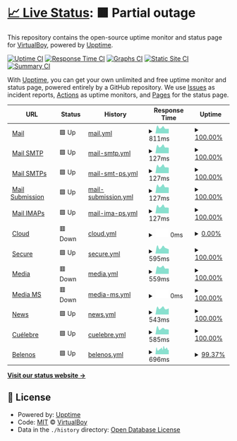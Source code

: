 # [📈 Live Status](https://Sasillo.github.io/upptime): <!--live status--> **🟧 Partial outage**

This repository contains the open-source uptime monitor and status page for [VirtualBoy](https://Sasillo.github.io/upptime), powered by [Upptime](https://github.com/upptime/upptime).

[![Uptime CI](https://github.com/Sasillo/upptime/workflows/Uptime%20CI/badge.svg)](https://github.com/Sasillo/upptime/actions?query=workflow%3A%22Uptime+CI%22)
[![Response Time CI](https://github.com/Sasillo/upptime/workflows/Response%20Time%20CI/badge.svg)](https://github.com/Sasillo/upptime/actions?query=workflow%3A%22Response+Time+CI%22)
[![Graphs CI](https://github.com/Sasillo/upptime/workflows/Graphs%20CI/badge.svg)](https://github.com/Sasillo/upptime/actions?query=workflow%3A%22Graphs+CI%22)
[![Static Site CI](https://github.com/Sasillo/upptime/workflows/Static%20Site%20CI/badge.svg)](https://github.com/Sasillo/upptime/actions?query=workflow%3A%22Static+Site+CI%22)
[![Summary CI](https://github.com/Sasillo/upptime/workflows/Summary%20CI/badge.svg)](https://github.com/Sasillo/upptime/actions?query=workflow%3A%22Summary+CI%22)

With [Upptime](https://upptime.js.org), you can get your own unlimited and free uptime monitor and status page, powered entirely by a GitHub repository. We use [Issues](https://github.com/Sasillo/upptime/issues) as incident reports, [Actions](https://github.com/Sasillo/upptime/actions) as uptime monitors, and [Pages](https://Sasillo.github.io/upptime) for the status page.

<!--start: status pages-->
<!-- This summary is generated by Upptime (https://github.com/upptime/upptime) -->
<!-- Do not edit this manually, your changes will be overwritten -->
<!-- prettier-ignore -->
| URL | Status | History | Response Time | Uptime |
| --- | ------ | ------- | ------------- | ------ |
| <img alt="" src="https://icons.duckduckgo.com/ip3/mail.selgaraje.com.ico" height="13"> [Mail](https://mail.selgaraje.com) | 🟩 Up | [mail.yml](https://github.com/Sasillo/upptime/commits/HEAD/history/mail.yml) | <details><summary><img alt="Response time graph" src="./graphs/mail/response-time-week.png" height="20"> 811ms</summary><br><a href="https://Sasillo.github.io/upptime/history/mail"><img alt="Response time 991" src="https://img.shields.io/endpoint?url=https%3A%2F%2Fraw.githubusercontent.com%2FSasillo%2Fupptime%2FHEAD%2Fapi%2Fmail%2Fresponse-time.json"></a><br><a href="https://Sasillo.github.io/upptime/history/mail"><img alt="24-hour response time 784" src="https://img.shields.io/endpoint?url=https%3A%2F%2Fraw.githubusercontent.com%2FSasillo%2Fupptime%2FHEAD%2Fapi%2Fmail%2Fresponse-time-day.json"></a><br><a href="https://Sasillo.github.io/upptime/history/mail"><img alt="7-day response time 811" src="https://img.shields.io/endpoint?url=https%3A%2F%2Fraw.githubusercontent.com%2FSasillo%2Fupptime%2FHEAD%2Fapi%2Fmail%2Fresponse-time-week.json"></a><br><a href="https://Sasillo.github.io/upptime/history/mail"><img alt="30-day response time 1020" src="https://img.shields.io/endpoint?url=https%3A%2F%2Fraw.githubusercontent.com%2FSasillo%2Fupptime%2FHEAD%2Fapi%2Fmail%2Fresponse-time-month.json"></a><br><a href="https://Sasillo.github.io/upptime/history/mail"><img alt="1-year response time 1005" src="https://img.shields.io/endpoint?url=https%3A%2F%2Fraw.githubusercontent.com%2FSasillo%2Fupptime%2FHEAD%2Fapi%2Fmail%2Fresponse-time-year.json"></a></details> | <details><summary><a href="https://Sasillo.github.io/upptime/history/mail">100.00%</a></summary><a href="https://Sasillo.github.io/upptime/history/mail"><img alt="All-time uptime 93.76%" src="https://img.shields.io/endpoint?url=https%3A%2F%2Fraw.githubusercontent.com%2FSasillo%2Fupptime%2FHEAD%2Fapi%2Fmail%2Fuptime.json"></a><br><a href="https://Sasillo.github.io/upptime/history/mail"><img alt="24-hour uptime 100.00%" src="https://img.shields.io/endpoint?url=https%3A%2F%2Fraw.githubusercontent.com%2FSasillo%2Fupptime%2FHEAD%2Fapi%2Fmail%2Fuptime-day.json"></a><br><a href="https://Sasillo.github.io/upptime/history/mail"><img alt="7-day uptime 100.00%" src="https://img.shields.io/endpoint?url=https%3A%2F%2Fraw.githubusercontent.com%2FSasillo%2Fupptime%2FHEAD%2Fapi%2Fmail%2Fuptime-week.json"></a><br><a href="https://Sasillo.github.io/upptime/history/mail"><img alt="30-day uptime 99.88%" src="https://img.shields.io/endpoint?url=https%3A%2F%2Fraw.githubusercontent.com%2FSasillo%2Fupptime%2FHEAD%2Fapi%2Fmail%2Fuptime-month.json"></a><br><a href="https://Sasillo.github.io/upptime/history/mail"><img alt="1-year uptime 97.60%" src="https://img.shields.io/endpoint?url=https%3A%2F%2Fraw.githubusercontent.com%2FSasillo%2Fupptime%2FHEAD%2Fapi%2Fmail%2Fuptime-year.json"></a></details>
| <img alt="" src="https://icons.duckduckgo.com/ip3/null.ico" height="13"> [Mail SMTP](mail.selgaraje.com) | 🟩 Up | [mail-smtp.yml](https://github.com/Sasillo/upptime/commits/HEAD/history/mail-smtp.yml) | <details><summary><img alt="Response time graph" src="./graphs/mail-smtp/response-time-week.png" height="20"> 127ms</summary><br><a href="https://Sasillo.github.io/upptime/history/mail-smtp"><img alt="Response time 122" src="https://img.shields.io/endpoint?url=https%3A%2F%2Fraw.githubusercontent.com%2FSasillo%2Fupptime%2FHEAD%2Fapi%2Fmail-smtp%2Fresponse-time.json"></a><br><a href="https://Sasillo.github.io/upptime/history/mail-smtp"><img alt="24-hour response time 117" src="https://img.shields.io/endpoint?url=https%3A%2F%2Fraw.githubusercontent.com%2FSasillo%2Fupptime%2FHEAD%2Fapi%2Fmail-smtp%2Fresponse-time-day.json"></a><br><a href="https://Sasillo.github.io/upptime/history/mail-smtp"><img alt="7-day response time 127" src="https://img.shields.io/endpoint?url=https%3A%2F%2Fraw.githubusercontent.com%2FSasillo%2Fupptime%2FHEAD%2Fapi%2Fmail-smtp%2Fresponse-time-week.json"></a><br><a href="https://Sasillo.github.io/upptime/history/mail-smtp"><img alt="30-day response time 139" src="https://img.shields.io/endpoint?url=https%3A%2F%2Fraw.githubusercontent.com%2FSasillo%2Fupptime%2FHEAD%2Fapi%2Fmail-smtp%2Fresponse-time-month.json"></a><br><a href="https://Sasillo.github.io/upptime/history/mail-smtp"><img alt="1-year response time 122" src="https://img.shields.io/endpoint?url=https%3A%2F%2Fraw.githubusercontent.com%2FSasillo%2Fupptime%2FHEAD%2Fapi%2Fmail-smtp%2Fresponse-time-year.json"></a></details> | <details><summary><a href="https://Sasillo.github.io/upptime/history/mail-smtp">100.00%</a></summary><a href="https://Sasillo.github.io/upptime/history/mail-smtp"><img alt="All-time uptime 71.84%" src="https://img.shields.io/endpoint?url=https%3A%2F%2Fraw.githubusercontent.com%2FSasillo%2Fupptime%2FHEAD%2Fapi%2Fmail-smtp%2Fuptime.json"></a><br><a href="https://Sasillo.github.io/upptime/history/mail-smtp"><img alt="24-hour uptime 100.00%" src="https://img.shields.io/endpoint?url=https%3A%2F%2Fraw.githubusercontent.com%2FSasillo%2Fupptime%2FHEAD%2Fapi%2Fmail-smtp%2Fuptime-day.json"></a><br><a href="https://Sasillo.github.io/upptime/history/mail-smtp"><img alt="7-day uptime 100.00%" src="https://img.shields.io/endpoint?url=https%3A%2F%2Fraw.githubusercontent.com%2FSasillo%2Fupptime%2FHEAD%2Fapi%2Fmail-smtp%2Fuptime-week.json"></a><br><a href="https://Sasillo.github.io/upptime/history/mail-smtp"><img alt="30-day uptime 93.57%" src="https://img.shields.io/endpoint?url=https%3A%2F%2Fraw.githubusercontent.com%2FSasillo%2Fupptime%2FHEAD%2Fapi%2Fmail-smtp%2Fuptime-month.json"></a><br><a href="https://Sasillo.github.io/upptime/history/mail-smtp"><img alt="1-year uptime 96.32%" src="https://img.shields.io/endpoint?url=https%3A%2F%2Fraw.githubusercontent.com%2FSasillo%2Fupptime%2FHEAD%2Fapi%2Fmail-smtp%2Fuptime-year.json"></a></details>
| <img alt="" src="https://icons.duckduckgo.com/ip3/null.ico" height="13"> [Mail SMTPs](mail.selgaraje.com) | 🟩 Up | [mail-smt-ps.yml](https://github.com/Sasillo/upptime/commits/HEAD/history/mail-smt-ps.yml) | <details><summary><img alt="Response time graph" src="./graphs/mail-smt-ps/response-time-week.png" height="20"> 127ms</summary><br><a href="https://Sasillo.github.io/upptime/history/mail-smt-ps"><img alt="Response time 122" src="https://img.shields.io/endpoint?url=https%3A%2F%2Fraw.githubusercontent.com%2FSasillo%2Fupptime%2FHEAD%2Fapi%2Fmail-smt-ps%2Fresponse-time.json"></a><br><a href="https://Sasillo.github.io/upptime/history/mail-smt-ps"><img alt="24-hour response time 117" src="https://img.shields.io/endpoint?url=https%3A%2F%2Fraw.githubusercontent.com%2FSasillo%2Fupptime%2FHEAD%2Fapi%2Fmail-smt-ps%2Fresponse-time-day.json"></a><br><a href="https://Sasillo.github.io/upptime/history/mail-smt-ps"><img alt="7-day response time 127" src="https://img.shields.io/endpoint?url=https%3A%2F%2Fraw.githubusercontent.com%2FSasillo%2Fupptime%2FHEAD%2Fapi%2Fmail-smt-ps%2Fresponse-time-week.json"></a><br><a href="https://Sasillo.github.io/upptime/history/mail-smt-ps"><img alt="30-day response time 139" src="https://img.shields.io/endpoint?url=https%3A%2F%2Fraw.githubusercontent.com%2FSasillo%2Fupptime%2FHEAD%2Fapi%2Fmail-smt-ps%2Fresponse-time-month.json"></a><br><a href="https://Sasillo.github.io/upptime/history/mail-smt-ps"><img alt="1-year response time 121" src="https://img.shields.io/endpoint?url=https%3A%2F%2Fraw.githubusercontent.com%2FSasillo%2Fupptime%2FHEAD%2Fapi%2Fmail-smt-ps%2Fresponse-time-year.json"></a></details> | <details><summary><a href="https://Sasillo.github.io/upptime/history/mail-smt-ps">100.00%</a></summary><a href="https://Sasillo.github.io/upptime/history/mail-smt-ps"><img alt="All-time uptime 71.88%" src="https://img.shields.io/endpoint?url=https%3A%2F%2Fraw.githubusercontent.com%2FSasillo%2Fupptime%2FHEAD%2Fapi%2Fmail-smt-ps%2Fuptime.json"></a><br><a href="https://Sasillo.github.io/upptime/history/mail-smt-ps"><img alt="24-hour uptime 100.00%" src="https://img.shields.io/endpoint?url=https%3A%2F%2Fraw.githubusercontent.com%2FSasillo%2Fupptime%2FHEAD%2Fapi%2Fmail-smt-ps%2Fuptime-day.json"></a><br><a href="https://Sasillo.github.io/upptime/history/mail-smt-ps"><img alt="7-day uptime 100.00%" src="https://img.shields.io/endpoint?url=https%3A%2F%2Fraw.githubusercontent.com%2FSasillo%2Fupptime%2FHEAD%2Fapi%2Fmail-smt-ps%2Fuptime-week.json"></a><br><a href="https://Sasillo.github.io/upptime/history/mail-smt-ps"><img alt="30-day uptime 93.57%" src="https://img.shields.io/endpoint?url=https%3A%2F%2Fraw.githubusercontent.com%2FSasillo%2Fupptime%2FHEAD%2Fapi%2Fmail-smt-ps%2Fuptime-month.json"></a><br><a href="https://Sasillo.github.io/upptime/history/mail-smt-ps"><img alt="1-year uptime 96.43%" src="https://img.shields.io/endpoint?url=https%3A%2F%2Fraw.githubusercontent.com%2FSasillo%2Fupptime%2FHEAD%2Fapi%2Fmail-smt-ps%2Fuptime-year.json"></a></details>
| <img alt="" src="https://icons.duckduckgo.com/ip3/null.ico" height="13"> [Mail Submission](mail.selgaraje.com) | 🟩 Up | [mail-submission.yml](https://github.com/Sasillo/upptime/commits/HEAD/history/mail-submission.yml) | <details><summary><img alt="Response time graph" src="./graphs/mail-submission/response-time-week.png" height="20"> 127ms</summary><br><a href="https://Sasillo.github.io/upptime/history/mail-submission"><img alt="Response time 120" src="https://img.shields.io/endpoint?url=https%3A%2F%2Fraw.githubusercontent.com%2FSasillo%2Fupptime%2FHEAD%2Fapi%2Fmail-submission%2Fresponse-time.json"></a><br><a href="https://Sasillo.github.io/upptime/history/mail-submission"><img alt="24-hour response time 116" src="https://img.shields.io/endpoint?url=https%3A%2F%2Fraw.githubusercontent.com%2FSasillo%2Fupptime%2FHEAD%2Fapi%2Fmail-submission%2Fresponse-time-day.json"></a><br><a href="https://Sasillo.github.io/upptime/history/mail-submission"><img alt="7-day response time 127" src="https://img.shields.io/endpoint?url=https%3A%2F%2Fraw.githubusercontent.com%2FSasillo%2Fupptime%2FHEAD%2Fapi%2Fmail-submission%2Fresponse-time-week.json"></a><br><a href="https://Sasillo.github.io/upptime/history/mail-submission"><img alt="30-day response time 139" src="https://img.shields.io/endpoint?url=https%3A%2F%2Fraw.githubusercontent.com%2FSasillo%2Fupptime%2FHEAD%2Fapi%2Fmail-submission%2Fresponse-time-month.json"></a><br><a href="https://Sasillo.github.io/upptime/history/mail-submission"><img alt="1-year response time 120" src="https://img.shields.io/endpoint?url=https%3A%2F%2Fraw.githubusercontent.com%2FSasillo%2Fupptime%2FHEAD%2Fapi%2Fmail-submission%2Fresponse-time-year.json"></a></details> | <details><summary><a href="https://Sasillo.github.io/upptime/history/mail-submission">100.00%</a></summary><a href="https://Sasillo.github.io/upptime/history/mail-submission"><img alt="All-time uptime 71.91%" src="https://img.shields.io/endpoint?url=https%3A%2F%2Fraw.githubusercontent.com%2FSasillo%2Fupptime%2FHEAD%2Fapi%2Fmail-submission%2Fuptime.json"></a><br><a href="https://Sasillo.github.io/upptime/history/mail-submission"><img alt="24-hour uptime 100.00%" src="https://img.shields.io/endpoint?url=https%3A%2F%2Fraw.githubusercontent.com%2FSasillo%2Fupptime%2FHEAD%2Fapi%2Fmail-submission%2Fuptime-day.json"></a><br><a href="https://Sasillo.github.io/upptime/history/mail-submission"><img alt="7-day uptime 100.00%" src="https://img.shields.io/endpoint?url=https%3A%2F%2Fraw.githubusercontent.com%2FSasillo%2Fupptime%2FHEAD%2Fapi%2Fmail-submission%2Fuptime-week.json"></a><br><a href="https://Sasillo.github.io/upptime/history/mail-submission"><img alt="30-day uptime 93.57%" src="https://img.shields.io/endpoint?url=https%3A%2F%2Fraw.githubusercontent.com%2FSasillo%2Fupptime%2FHEAD%2Fapi%2Fmail-submission%2Fuptime-month.json"></a><br><a href="https://Sasillo.github.io/upptime/history/mail-submission"><img alt="1-year uptime 96.54%" src="https://img.shields.io/endpoint?url=https%3A%2F%2Fraw.githubusercontent.com%2FSasillo%2Fupptime%2FHEAD%2Fapi%2Fmail-submission%2Fuptime-year.json"></a></details>
| <img alt="" src="https://icons.duckduckgo.com/ip3/null.ico" height="13"> [Mail IMAPs](mail.selgaraje.com) | 🟩 Up | [mail-ima-ps.yml](https://github.com/Sasillo/upptime/commits/HEAD/history/mail-ima-ps.yml) | <details><summary><img alt="Response time graph" src="./graphs/mail-ima-ps/response-time-week.png" height="20"> 127ms</summary><br><a href="https://Sasillo.github.io/upptime/history/mail-ima-ps"><img alt="Response time 119" src="https://img.shields.io/endpoint?url=https%3A%2F%2Fraw.githubusercontent.com%2FSasillo%2Fupptime%2FHEAD%2Fapi%2Fmail-ima-ps%2Fresponse-time.json"></a><br><a href="https://Sasillo.github.io/upptime/history/mail-ima-ps"><img alt="24-hour response time 117" src="https://img.shields.io/endpoint?url=https%3A%2F%2Fraw.githubusercontent.com%2FSasillo%2Fupptime%2FHEAD%2Fapi%2Fmail-ima-ps%2Fresponse-time-day.json"></a><br><a href="https://Sasillo.github.io/upptime/history/mail-ima-ps"><img alt="7-day response time 127" src="https://img.shields.io/endpoint?url=https%3A%2F%2Fraw.githubusercontent.com%2FSasillo%2Fupptime%2FHEAD%2Fapi%2Fmail-ima-ps%2Fresponse-time-week.json"></a><br><a href="https://Sasillo.github.io/upptime/history/mail-ima-ps"><img alt="30-day response time 139" src="https://img.shields.io/endpoint?url=https%3A%2F%2Fraw.githubusercontent.com%2FSasillo%2Fupptime%2FHEAD%2Fapi%2Fmail-ima-ps%2Fresponse-time-month.json"></a><br><a href="https://Sasillo.github.io/upptime/history/mail-ima-ps"><img alt="1-year response time 120" src="https://img.shields.io/endpoint?url=https%3A%2F%2Fraw.githubusercontent.com%2FSasillo%2Fupptime%2FHEAD%2Fapi%2Fmail-ima-ps%2Fresponse-time-year.json"></a></details> | <details><summary><a href="https://Sasillo.github.io/upptime/history/mail-ima-ps">100.00%</a></summary><a href="https://Sasillo.github.io/upptime/history/mail-ima-ps"><img alt="All-time uptime 91.59%" src="https://img.shields.io/endpoint?url=https%3A%2F%2Fraw.githubusercontent.com%2FSasillo%2Fupptime%2FHEAD%2Fapi%2Fmail-ima-ps%2Fuptime.json"></a><br><a href="https://Sasillo.github.io/upptime/history/mail-ima-ps"><img alt="24-hour uptime 100.00%" src="https://img.shields.io/endpoint?url=https%3A%2F%2Fraw.githubusercontent.com%2FSasillo%2Fupptime%2FHEAD%2Fapi%2Fmail-ima-ps%2Fuptime-day.json"></a><br><a href="https://Sasillo.github.io/upptime/history/mail-ima-ps"><img alt="7-day uptime 100.00%" src="https://img.shields.io/endpoint?url=https%3A%2F%2Fraw.githubusercontent.com%2FSasillo%2Fupptime%2FHEAD%2Fapi%2Fmail-ima-ps%2Fuptime-week.json"></a><br><a href="https://Sasillo.github.io/upptime/history/mail-ima-ps"><img alt="30-day uptime 99.73%" src="https://img.shields.io/endpoint?url=https%3A%2F%2Fraw.githubusercontent.com%2FSasillo%2Fupptime%2FHEAD%2Fapi%2Fmail-ima-ps%2Fuptime-month.json"></a><br><a href="https://Sasillo.github.io/upptime/history/mail-ima-ps"><img alt="1-year uptime 97.81%" src="https://img.shields.io/endpoint?url=https%3A%2F%2Fraw.githubusercontent.com%2FSasillo%2Fupptime%2FHEAD%2Fapi%2Fmail-ima-ps%2Fuptime-year.json"></a></details>
| <img alt="" src="https://icons.duckduckgo.com/ip3/cloud.selgaraje.com.ico" height="13"> [Cloud](https://cloud.selgaraje.com) | 🟥 Down | [cloud.yml](https://github.com/Sasillo/upptime/commits/HEAD/history/cloud.yml) | <details><summary><img alt="Response time graph" src="./graphs/cloud/response-time-week.png" height="20"> 0ms</summary><br><a href="https://Sasillo.github.io/upptime/history/cloud"><img alt="Response time 2516" src="https://img.shields.io/endpoint?url=https%3A%2F%2Fraw.githubusercontent.com%2FSasillo%2Fupptime%2FHEAD%2Fapi%2Fcloud%2Fresponse-time.json"></a><br><a href="https://Sasillo.github.io/upptime/history/cloud"><img alt="24-hour response time 0" src="https://img.shields.io/endpoint?url=https%3A%2F%2Fraw.githubusercontent.com%2FSasillo%2Fupptime%2FHEAD%2Fapi%2Fcloud%2Fresponse-time-day.json"></a><br><a href="https://Sasillo.github.io/upptime/history/cloud"><img alt="7-day response time 0" src="https://img.shields.io/endpoint?url=https%3A%2F%2Fraw.githubusercontent.com%2FSasillo%2Fupptime%2FHEAD%2Fapi%2Fcloud%2Fresponse-time-week.json"></a><br><a href="https://Sasillo.github.io/upptime/history/cloud"><img alt="30-day response time 0" src="https://img.shields.io/endpoint?url=https%3A%2F%2Fraw.githubusercontent.com%2FSasillo%2Fupptime%2FHEAD%2Fapi%2Fcloud%2Fresponse-time-month.json"></a><br><a href="https://Sasillo.github.io/upptime/history/cloud"><img alt="1-year response time 3115" src="https://img.shields.io/endpoint?url=https%3A%2F%2Fraw.githubusercontent.com%2FSasillo%2Fupptime%2FHEAD%2Fapi%2Fcloud%2Fresponse-time-year.json"></a></details> | <details><summary><a href="https://Sasillo.github.io/upptime/history/cloud">0.00%</a></summary><a href="https://Sasillo.github.io/upptime/history/cloud"><img alt="All-time uptime 32.85%" src="https://img.shields.io/endpoint?url=https%3A%2F%2Fraw.githubusercontent.com%2FSasillo%2Fupptime%2FHEAD%2Fapi%2Fcloud%2Fuptime.json"></a><br><a href="https://Sasillo.github.io/upptime/history/cloud"><img alt="24-hour uptime 0.00%" src="https://img.shields.io/endpoint?url=https%3A%2F%2Fraw.githubusercontent.com%2FSasillo%2Fupptime%2FHEAD%2Fapi%2Fcloud%2Fuptime-day.json"></a><br><a href="https://Sasillo.github.io/upptime/history/cloud"><img alt="7-day uptime 0.00%" src="https://img.shields.io/endpoint?url=https%3A%2F%2Fraw.githubusercontent.com%2FSasillo%2Fupptime%2FHEAD%2Fapi%2Fcloud%2Fuptime-week.json"></a><br><a href="https://Sasillo.github.io/upptime/history/cloud"><img alt="30-day uptime 0.00%" src="https://img.shields.io/endpoint?url=https%3A%2F%2Fraw.githubusercontent.com%2FSasillo%2Fupptime%2FHEAD%2Fapi%2Fcloud%2Fuptime-month.json"></a><br><a href="https://Sasillo.github.io/upptime/history/cloud"><img alt="1-year uptime 14.02%" src="https://img.shields.io/endpoint?url=https%3A%2F%2Fraw.githubusercontent.com%2FSasillo%2Fupptime%2FHEAD%2Fapi%2Fcloud%2Fuptime-year.json"></a></details>
| <img alt="" src="https://icons.duckduckgo.com/ip3/secure.selgaraje.com.ico" height="13"> [Secure](https://secure.selgaraje.com) | 🟩 Up | [secure.yml](https://github.com/Sasillo/upptime/commits/HEAD/history/secure.yml) | <details><summary><img alt="Response time graph" src="./graphs/secure/response-time-week.png" height="20"> 595ms</summary><br><a href="https://Sasillo.github.io/upptime/history/secure"><img alt="Response time 1408" src="https://img.shields.io/endpoint?url=https%3A%2F%2Fraw.githubusercontent.com%2FSasillo%2Fupptime%2FHEAD%2Fapi%2Fsecure%2Fresponse-time.json"></a><br><a href="https://Sasillo.github.io/upptime/history/secure"><img alt="24-hour response time 540" src="https://img.shields.io/endpoint?url=https%3A%2F%2Fraw.githubusercontent.com%2FSasillo%2Fupptime%2FHEAD%2Fapi%2Fsecure%2Fresponse-time-day.json"></a><br><a href="https://Sasillo.github.io/upptime/history/secure"><img alt="7-day response time 595" src="https://img.shields.io/endpoint?url=https%3A%2F%2Fraw.githubusercontent.com%2FSasillo%2Fupptime%2FHEAD%2Fapi%2Fsecure%2Fresponse-time-week.json"></a><br><a href="https://Sasillo.github.io/upptime/history/secure"><img alt="30-day response time 738" src="https://img.shields.io/endpoint?url=https%3A%2F%2Fraw.githubusercontent.com%2FSasillo%2Fupptime%2FHEAD%2Fapi%2Fsecure%2Fresponse-time-month.json"></a><br><a href="https://Sasillo.github.io/upptime/history/secure"><img alt="1-year response time 1501" src="https://img.shields.io/endpoint?url=https%3A%2F%2Fraw.githubusercontent.com%2FSasillo%2Fupptime%2FHEAD%2Fapi%2Fsecure%2Fresponse-time-year.json"></a></details> | <details><summary><a href="https://Sasillo.github.io/upptime/history/secure">100.00%</a></summary><a href="https://Sasillo.github.io/upptime/history/secure"><img alt="All-time uptime 95.60%" src="https://img.shields.io/endpoint?url=https%3A%2F%2Fraw.githubusercontent.com%2FSasillo%2Fupptime%2FHEAD%2Fapi%2Fsecure%2Fuptime.json"></a><br><a href="https://Sasillo.github.io/upptime/history/secure"><img alt="24-hour uptime 100.00%" src="https://img.shields.io/endpoint?url=https%3A%2F%2Fraw.githubusercontent.com%2FSasillo%2Fupptime%2FHEAD%2Fapi%2Fsecure%2Fuptime-day.json"></a><br><a href="https://Sasillo.github.io/upptime/history/secure"><img alt="7-day uptime 100.00%" src="https://img.shields.io/endpoint?url=https%3A%2F%2Fraw.githubusercontent.com%2FSasillo%2Fupptime%2FHEAD%2Fapi%2Fsecure%2Fuptime-week.json"></a><br><a href="https://Sasillo.github.io/upptime/history/secure"><img alt="30-day uptime 99.65%" src="https://img.shields.io/endpoint?url=https%3A%2F%2Fraw.githubusercontent.com%2FSasillo%2Fupptime%2FHEAD%2Fapi%2Fsecure%2Fuptime-month.json"></a><br><a href="https://Sasillo.github.io/upptime/history/secure"><img alt="1-year uptime 95.96%" src="https://img.shields.io/endpoint?url=https%3A%2F%2Fraw.githubusercontent.com%2FSasillo%2Fupptime%2FHEAD%2Fapi%2Fsecure%2Fuptime-year.json"></a></details>
| <img alt="" src="https://icons.duckduckgo.com/ip3/media.selgaraje.com.ico" height="13"> [Media](https://media.selgaraje.com) | 🟥 Down | [media.yml](https://github.com/Sasillo/upptime/commits/HEAD/history/media.yml) | <details><summary><img alt="Response time graph" src="./graphs/media/response-time-week.png" height="20"> 559ms</summary><br><a href="https://Sasillo.github.io/upptime/history/media"><img alt="Response time 806" src="https://img.shields.io/endpoint?url=https%3A%2F%2Fraw.githubusercontent.com%2FSasillo%2Fupptime%2FHEAD%2Fapi%2Fmedia%2Fresponse-time.json"></a><br><a href="https://Sasillo.github.io/upptime/history/media"><img alt="24-hour response time 588" src="https://img.shields.io/endpoint?url=https%3A%2F%2Fraw.githubusercontent.com%2FSasillo%2Fupptime%2FHEAD%2Fapi%2Fmedia%2Fresponse-time-day.json"></a><br><a href="https://Sasillo.github.io/upptime/history/media"><img alt="7-day response time 559" src="https://img.shields.io/endpoint?url=https%3A%2F%2Fraw.githubusercontent.com%2FSasillo%2Fupptime%2FHEAD%2Fapi%2Fmedia%2Fresponse-time-week.json"></a><br><a href="https://Sasillo.github.io/upptime/history/media"><img alt="30-day response time 631" src="https://img.shields.io/endpoint?url=https%3A%2F%2Fraw.githubusercontent.com%2FSasillo%2Fupptime%2FHEAD%2Fapi%2Fmedia%2Fresponse-time-month.json"></a><br><a href="https://Sasillo.github.io/upptime/history/media"><img alt="1-year response time 783" src="https://img.shields.io/endpoint?url=https%3A%2F%2Fraw.githubusercontent.com%2FSasillo%2Fupptime%2FHEAD%2Fapi%2Fmedia%2Fresponse-time-year.json"></a></details> | <details><summary><a href="https://Sasillo.github.io/upptime/history/media">100.00%</a></summary><a href="https://Sasillo.github.io/upptime/history/media"><img alt="All-time uptime 100.00%" src="https://img.shields.io/endpoint?url=https%3A%2F%2Fraw.githubusercontent.com%2FSasillo%2Fupptime%2FHEAD%2Fapi%2Fmedia%2Fuptime.json"></a><br><a href="https://Sasillo.github.io/upptime/history/media"><img alt="24-hour uptime 100.00%" src="https://img.shields.io/endpoint?url=https%3A%2F%2Fraw.githubusercontent.com%2FSasillo%2Fupptime%2FHEAD%2Fapi%2Fmedia%2Fuptime-day.json"></a><br><a href="https://Sasillo.github.io/upptime/history/media"><img alt="7-day uptime 100.00%" src="https://img.shields.io/endpoint?url=https%3A%2F%2Fraw.githubusercontent.com%2FSasillo%2Fupptime%2FHEAD%2Fapi%2Fmedia%2Fuptime-week.json"></a><br><a href="https://Sasillo.github.io/upptime/history/media"><img alt="30-day uptime 100.00%" src="https://img.shields.io/endpoint?url=https%3A%2F%2Fraw.githubusercontent.com%2FSasillo%2Fupptime%2FHEAD%2Fapi%2Fmedia%2Fuptime-month.json"></a><br><a href="https://Sasillo.github.io/upptime/history/media"><img alt="1-year uptime 100.00%" src="https://img.shields.io/endpoint?url=https%3A%2F%2Fraw.githubusercontent.com%2FSasillo%2Fupptime%2FHEAD%2Fapi%2Fmedia%2Fuptime-year.json"></a></details>
| <img alt="" src="https://icons.duckduckgo.com/ip3/null.ico" height="13"> [Media MS](media.selgaraje.com) | 🟥 Down | [media-ms.yml](https://github.com/Sasillo/upptime/commits/HEAD/history/media-ms.yml) | <details><summary><img alt="Response time graph" src="./graphs/media-ms/response-time-week.png" height="20"> 0ms</summary><br><a href="https://Sasillo.github.io/upptime/history/media-ms"><img alt="Response time 0" src="https://img.shields.io/endpoint?url=https%3A%2F%2Fraw.githubusercontent.com%2FSasillo%2Fupptime%2FHEAD%2Fapi%2Fmedia-ms%2Fresponse-time.json"></a><br><a href="https://Sasillo.github.io/upptime/history/media-ms"><img alt="24-hour response time 0" src="https://img.shields.io/endpoint?url=https%3A%2F%2Fraw.githubusercontent.com%2FSasillo%2Fupptime%2FHEAD%2Fapi%2Fmedia-ms%2Fresponse-time-day.json"></a><br><a href="https://Sasillo.github.io/upptime/history/media-ms"><img alt="7-day response time 0" src="https://img.shields.io/endpoint?url=https%3A%2F%2Fraw.githubusercontent.com%2FSasillo%2Fupptime%2FHEAD%2Fapi%2Fmedia-ms%2Fresponse-time-week.json"></a><br><a href="https://Sasillo.github.io/upptime/history/media-ms"><img alt="30-day response time 0" src="https://img.shields.io/endpoint?url=https%3A%2F%2Fraw.githubusercontent.com%2FSasillo%2Fupptime%2FHEAD%2Fapi%2Fmedia-ms%2Fresponse-time-month.json"></a><br><a href="https://Sasillo.github.io/upptime/history/media-ms"><img alt="1-year response time 0" src="https://img.shields.io/endpoint?url=https%3A%2F%2Fraw.githubusercontent.com%2FSasillo%2Fupptime%2FHEAD%2Fapi%2Fmedia-ms%2Fresponse-time-year.json"></a></details> | <details><summary><a href="https://Sasillo.github.io/upptime/history/media-ms">100.00%</a></summary><a href="https://Sasillo.github.io/upptime/history/media-ms"><img alt="All-time uptime 100.00%" src="https://img.shields.io/endpoint?url=https%3A%2F%2Fraw.githubusercontent.com%2FSasillo%2Fupptime%2FHEAD%2Fapi%2Fmedia-ms%2Fuptime.json"></a><br><a href="https://Sasillo.github.io/upptime/history/media-ms"><img alt="24-hour uptime 100.00%" src="https://img.shields.io/endpoint?url=https%3A%2F%2Fraw.githubusercontent.com%2FSasillo%2Fupptime%2FHEAD%2Fapi%2Fmedia-ms%2Fuptime-day.json"></a><br><a href="https://Sasillo.github.io/upptime/history/media-ms"><img alt="7-day uptime 100.00%" src="https://img.shields.io/endpoint?url=https%3A%2F%2Fraw.githubusercontent.com%2FSasillo%2Fupptime%2FHEAD%2Fapi%2Fmedia-ms%2Fuptime-week.json"></a><br><a href="https://Sasillo.github.io/upptime/history/media-ms"><img alt="30-day uptime 100.00%" src="https://img.shields.io/endpoint?url=https%3A%2F%2Fraw.githubusercontent.com%2FSasillo%2Fupptime%2FHEAD%2Fapi%2Fmedia-ms%2Fuptime-month.json"></a><br><a href="https://Sasillo.github.io/upptime/history/media-ms"><img alt="1-year uptime 100.00%" src="https://img.shields.io/endpoint?url=https%3A%2F%2Fraw.githubusercontent.com%2FSasillo%2Fupptime%2FHEAD%2Fapi%2Fmedia-ms%2Fuptime-year.json"></a></details>
| <img alt="" src="https://icons.duckduckgo.com/ip3/news.selgaraje.com.ico" height="13"> [News](https://news.selgaraje.com) | 🟩 Up | [news.yml](https://github.com/Sasillo/upptime/commits/HEAD/history/news.yml) | <details><summary><img alt="Response time graph" src="./graphs/news/response-time-week.png" height="20"> 543ms</summary><br><a href="https://Sasillo.github.io/upptime/history/news"><img alt="Response time 1428" src="https://img.shields.io/endpoint?url=https%3A%2F%2Fraw.githubusercontent.com%2FSasillo%2Fupptime%2FHEAD%2Fapi%2Fnews%2Fresponse-time.json"></a><br><a href="https://Sasillo.github.io/upptime/history/news"><img alt="24-hour response time 542" src="https://img.shields.io/endpoint?url=https%3A%2F%2Fraw.githubusercontent.com%2FSasillo%2Fupptime%2FHEAD%2Fapi%2Fnews%2Fresponse-time-day.json"></a><br><a href="https://Sasillo.github.io/upptime/history/news"><img alt="7-day response time 543" src="https://img.shields.io/endpoint?url=https%3A%2F%2Fraw.githubusercontent.com%2FSasillo%2Fupptime%2FHEAD%2Fapi%2Fnews%2Fresponse-time-week.json"></a><br><a href="https://Sasillo.github.io/upptime/history/news"><img alt="30-day response time 743" src="https://img.shields.io/endpoint?url=https%3A%2F%2Fraw.githubusercontent.com%2FSasillo%2Fupptime%2FHEAD%2Fapi%2Fnews%2Fresponse-time-month.json"></a><br><a href="https://Sasillo.github.io/upptime/history/news"><img alt="1-year response time 1546" src="https://img.shields.io/endpoint?url=https%3A%2F%2Fraw.githubusercontent.com%2FSasillo%2Fupptime%2FHEAD%2Fapi%2Fnews%2Fresponse-time-year.json"></a></details> | <details><summary><a href="https://Sasillo.github.io/upptime/history/news">100.00%</a></summary><a href="https://Sasillo.github.io/upptime/history/news"><img alt="All-time uptime 95.19%" src="https://img.shields.io/endpoint?url=https%3A%2F%2Fraw.githubusercontent.com%2FSasillo%2Fupptime%2FHEAD%2Fapi%2Fnews%2Fuptime.json"></a><br><a href="https://Sasillo.github.io/upptime/history/news"><img alt="24-hour uptime 100.00%" src="https://img.shields.io/endpoint?url=https%3A%2F%2Fraw.githubusercontent.com%2FSasillo%2Fupptime%2FHEAD%2Fapi%2Fnews%2Fuptime-day.json"></a><br><a href="https://Sasillo.github.io/upptime/history/news"><img alt="7-day uptime 100.00%" src="https://img.shields.io/endpoint?url=https%3A%2F%2Fraw.githubusercontent.com%2FSasillo%2Fupptime%2FHEAD%2Fapi%2Fnews%2Fuptime-week.json"></a><br><a href="https://Sasillo.github.io/upptime/history/news"><img alt="30-day uptime 99.77%" src="https://img.shields.io/endpoint?url=https%3A%2F%2Fraw.githubusercontent.com%2FSasillo%2Fupptime%2FHEAD%2Fapi%2Fnews%2Fuptime-month.json"></a><br><a href="https://Sasillo.github.io/upptime/history/news"><img alt="1-year uptime 98.40%" src="https://img.shields.io/endpoint?url=https%3A%2F%2Fraw.githubusercontent.com%2FSasillo%2Fupptime%2FHEAD%2Fapi%2Fnews%2Fuptime-year.json"></a></details>
| <img alt="" src="https://icons.duckduckgo.com/ip3/cuelebre.selgaraje.com.ico" height="13"> [Cuélebre](https://cuelebre.selgaraje.com) | 🟩 Up | [cuelebre.yml](https://github.com/Sasillo/upptime/commits/HEAD/history/cuelebre.yml) | <details><summary><img alt="Response time graph" src="./graphs/cuelebre/response-time-week.png" height="20"> 585ms</summary><br><a href="https://Sasillo.github.io/upptime/history/cuelebre"><img alt="Response time 1461" src="https://img.shields.io/endpoint?url=https%3A%2F%2Fraw.githubusercontent.com%2FSasillo%2Fupptime%2FHEAD%2Fapi%2Fcuelebre%2Fresponse-time.json"></a><br><a href="https://Sasillo.github.io/upptime/history/cuelebre"><img alt="24-hour response time 636" src="https://img.shields.io/endpoint?url=https%3A%2F%2Fraw.githubusercontent.com%2FSasillo%2Fupptime%2FHEAD%2Fapi%2Fcuelebre%2Fresponse-time-day.json"></a><br><a href="https://Sasillo.github.io/upptime/history/cuelebre"><img alt="7-day response time 585" src="https://img.shields.io/endpoint?url=https%3A%2F%2Fraw.githubusercontent.com%2FSasillo%2Fupptime%2FHEAD%2Fapi%2Fcuelebre%2Fresponse-time-week.json"></a><br><a href="https://Sasillo.github.io/upptime/history/cuelebre"><img alt="30-day response time 639" src="https://img.shields.io/endpoint?url=https%3A%2F%2Fraw.githubusercontent.com%2FSasillo%2Fupptime%2FHEAD%2Fapi%2Fcuelebre%2Fresponse-time-month.json"></a><br><a href="https://Sasillo.github.io/upptime/history/cuelebre"><img alt="1-year response time 1649" src="https://img.shields.io/endpoint?url=https%3A%2F%2Fraw.githubusercontent.com%2FSasillo%2Fupptime%2FHEAD%2Fapi%2Fcuelebre%2Fresponse-time-year.json"></a></details> | <details><summary><a href="https://Sasillo.github.io/upptime/history/cuelebre">100.00%</a></summary><a href="https://Sasillo.github.io/upptime/history/cuelebre"><img alt="All-time uptime 65.95%" src="https://img.shields.io/endpoint?url=https%3A%2F%2Fraw.githubusercontent.com%2FSasillo%2Fupptime%2FHEAD%2Fapi%2Fcuelebre%2Fuptime.json"></a><br><a href="https://Sasillo.github.io/upptime/history/cuelebre"><img alt="24-hour uptime 100.00%" src="https://img.shields.io/endpoint?url=https%3A%2F%2Fraw.githubusercontent.com%2FSasillo%2Fupptime%2FHEAD%2Fapi%2Fcuelebre%2Fuptime-day.json"></a><br><a href="https://Sasillo.github.io/upptime/history/cuelebre"><img alt="7-day uptime 100.00%" src="https://img.shields.io/endpoint?url=https%3A%2F%2Fraw.githubusercontent.com%2FSasillo%2Fupptime%2FHEAD%2Fapi%2Fcuelebre%2Fuptime-week.json"></a><br><a href="https://Sasillo.github.io/upptime/history/cuelebre"><img alt="30-day uptime 100.00%" src="https://img.shields.io/endpoint?url=https%3A%2F%2Fraw.githubusercontent.com%2FSasillo%2Fupptime%2FHEAD%2Fapi%2Fcuelebre%2Fuptime-month.json"></a><br><a href="https://Sasillo.github.io/upptime/history/cuelebre"><img alt="1-year uptime 72.27%" src="https://img.shields.io/endpoint?url=https%3A%2F%2Fraw.githubusercontent.com%2FSasillo%2Fupptime%2FHEAD%2Fapi%2Fcuelebre%2Fuptime-year.json"></a></details>
| <img alt="" src="https://icons.duckduckgo.com/ip3/belenos.selgaraje.com.ico" height="13"> [Belenos](https://belenos.selgaraje.com) | 🟩 Up | [belenos.yml](https://github.com/Sasillo/upptime/commits/HEAD/history/belenos.yml) | <details><summary><img alt="Response time graph" src="./graphs/belenos/response-time-week.png" height="20"> 696ms</summary><br><a href="https://Sasillo.github.io/upptime/history/belenos"><img alt="Response time 829" src="https://img.shields.io/endpoint?url=https%3A%2F%2Fraw.githubusercontent.com%2FSasillo%2Fupptime%2FHEAD%2Fapi%2Fbelenos%2Fresponse-time.json"></a><br><a href="https://Sasillo.github.io/upptime/history/belenos"><img alt="24-hour response time 634" src="https://img.shields.io/endpoint?url=https%3A%2F%2Fraw.githubusercontent.com%2FSasillo%2Fupptime%2FHEAD%2Fapi%2Fbelenos%2Fresponse-time-day.json"></a><br><a href="https://Sasillo.github.io/upptime/history/belenos"><img alt="7-day response time 696" src="https://img.shields.io/endpoint?url=https%3A%2F%2Fraw.githubusercontent.com%2FSasillo%2Fupptime%2FHEAD%2Fapi%2Fbelenos%2Fresponse-time-week.json"></a><br><a href="https://Sasillo.github.io/upptime/history/belenos"><img alt="30-day response time 858" src="https://img.shields.io/endpoint?url=https%3A%2F%2Fraw.githubusercontent.com%2FSasillo%2Fupptime%2FHEAD%2Fapi%2Fbelenos%2Fresponse-time-month.json"></a><br><a href="https://Sasillo.github.io/upptime/history/belenos"><img alt="1-year response time 761" src="https://img.shields.io/endpoint?url=https%3A%2F%2Fraw.githubusercontent.com%2FSasillo%2Fupptime%2FHEAD%2Fapi%2Fbelenos%2Fresponse-time-year.json"></a></details> | <details><summary><a href="https://Sasillo.github.io/upptime/history/belenos">99.37%</a></summary><a href="https://Sasillo.github.io/upptime/history/belenos"><img alt="All-time uptime 95.58%" src="https://img.shields.io/endpoint?url=https%3A%2F%2Fraw.githubusercontent.com%2FSasillo%2Fupptime%2FHEAD%2Fapi%2Fbelenos%2Fuptime.json"></a><br><a href="https://Sasillo.github.io/upptime/history/belenos"><img alt="24-hour uptime 100.00%" src="https://img.shields.io/endpoint?url=https%3A%2F%2Fraw.githubusercontent.com%2FSasillo%2Fupptime%2FHEAD%2Fapi%2Fbelenos%2Fuptime-day.json"></a><br><a href="https://Sasillo.github.io/upptime/history/belenos"><img alt="7-day uptime 99.37%" src="https://img.shields.io/endpoint?url=https%3A%2F%2Fraw.githubusercontent.com%2FSasillo%2Fupptime%2FHEAD%2Fapi%2Fbelenos%2Fuptime-week.json"></a><br><a href="https://Sasillo.github.io/upptime/history/belenos"><img alt="30-day uptime 99.45%" src="https://img.shields.io/endpoint?url=https%3A%2F%2Fraw.githubusercontent.com%2FSasillo%2Fupptime%2FHEAD%2Fapi%2Fbelenos%2Fuptime-month.json"></a><br><a href="https://Sasillo.github.io/upptime/history/belenos"><img alt="1-year uptime 97.82%" src="https://img.shields.io/endpoint?url=https%3A%2F%2Fraw.githubusercontent.com%2FSasillo%2Fupptime%2FHEAD%2Fapi%2Fbelenos%2Fuptime-year.json"></a></details>

<!--end: status pages-->

[**Visit our status website →**](https://Sasillo.github.io/upptime)

## 📄 License

- Powered by: [Upptime](https://github.com/upptime/upptime)
- Code: [MIT](./LICENSE) © [VirtualBoy](https://Sasillo.github.io/upptime)
- Data in the `./history` directory: [Open Database License](https://opendatacommons.org/licenses/odbl/1-0/)
